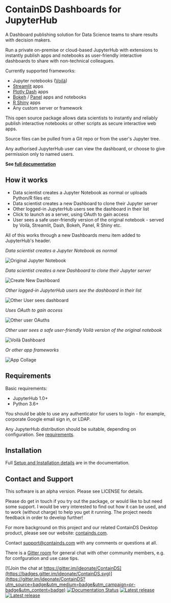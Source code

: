 # ContainDS Dashboards for JupyterHub

A Dashboard publishing solution for Data Science teams to share results with decision makers.

Run a private on-premise or cloud-based JupyterHub with extensions to instantly publish apps and notebooks as user-friendly
interactive dashboards to share with non-technical colleagues.

Currently supported frameworks:
- Jupyter notebooks ([Voilà](https://voila.readthedocs.io/en/stable/))
- [Streamlit](https://streamlit.io/) apps
- [Plotly Dash](https://plotly.com/dash/) apps
- [Bokeh](https://docs.bokeh.org/) / [Panel](https://panel.holoviz.org/) apps and notebooks
- [R Shiny](https://shiny.rstudio.com/) apps
- Any custom server or framework

This open source package allows data scientists to instantly and reliably publish interactive
notebooks or other scripts as secure interactive web apps.

Source files can be pulled from a Git repo or from the user's Jupyter tree.

Any authorised JupyterHub user can view the dashboard, or choose to give permission only to named users.

**See [full documentation](https://cdsdashboards.readthedocs.io/)**

## How it works

- Data scientist creates a Jupyter Notebook as normal or uploads Python/R files etc
- Data scientist creates a new Dashboard to clone their Jupyter server
- Other logged-in JupyterHub users see the dashboard in their list
- Click to launch as a server, using OAuth to gain access
- User sees a safe user-friendly version of the original notebook - served by Voilà, Streamlit, Dash, Bokeh, Panel, R Shiny etc.

All of this works through a new Dashboards menu item added to JupyterHub's header.

_Data scientist creates a Jupyter Notebook as normal_

![Original Jupyter Notebook](./docs/_static/screenshots/1_Original_Jupyter_Notebook.png "Original Jupyter Notebook")

_Data scientist creates a new Dashboard to clone their Jupyter server_

![Create New Dashboard](./docs/_static/screenshots/2_Create_New_Dashboard.png "Create New Dashboard")


_Other logged-in JupyterHub users see the dashboard in their list_

![Other User sees dashboard](./docs/_static/screenshots/3_Other_User_sees_dashboard.png "Other User sees dashboard")

_Uses OAuth to gain access_

![Other user OAuths](./docs/_static/screenshots/5_Other_user_OAuths.png "Other user OAuths")

_Other user sees a safe user-friendly Voilà version of the original notebook_

![Voilà Dashboard](./docs/_static/screenshots/6_Voila_Dashboard.png "Voilà Dashboard")

_Or other app frameworks_

![App Collage](./docs/_static/screenshots/AppCollage.png "App Collage")


## Requirements

Basic requirements:

- JupyterHub 1.0+
- Python 3.6+

You should be able to use any authenticator for users to login - for example, corporate Google email sign in, or LDAP.

Any JupyterHub distribution should be suitable, depending on configuration. See [requirements](https://cdsdashboards.readthedocs.io/en/stable/chapters/requirements.html).

## Installation

Full [Setup and Installation details](https://cdsdashboards.readthedocs.io/en/stable/chapters/setup/setup.html) are in the documentation.

## Contact and Support

This software is an alpha version. Please see LICENSE for details.

Please do get in touch if you try out the package, or would like to but need some support. I would be very interested to find out how it can be used, and to work (without charge) to help you get it running. The project needs feedback in order to develop further!

For more background on this project and our related ContainDS Desktop product, please see our website: [containds.com](https://containds.com/).

Contact [support@containds.com](mailto:support@containds.com) with any comments or questions at all.

There is a [Gitter room](https://gitter.im/ideonate/ContainDS?utm_source=badge&utm_medium=badge&utm_campaign=pr-badge&utm_content=badge) for general chat with other community members, e.g. for confguration and use case tips.

[![Join the chat at https://gitter.im/ideonate/ContainDS](https://badges.gitter.im/ideonate/ContainDS.svg)](https://gitter.im/ideonate/ContainDS?utm_source=badge&utm_medium=badge&utm_campaign=pr-badge&utm_content=badge)
[![Documentation Status](https://readthedocs.org/projects/cdsdashboards/badge/?version=stable)](https://cdsdashboards.readthedocs.io/en/stable/?badge=stable)
[![Latest release](https://img.shields.io/pypi/v/cdsdashboards?color=blue)](https://pypi.org/project/cdsdashboards/)
[![Latest release](https://anaconda.org/conda-forge/cdsdashboards/badges/version.svg)](https://anaconda.org/conda-forge/cdsdashboards)

